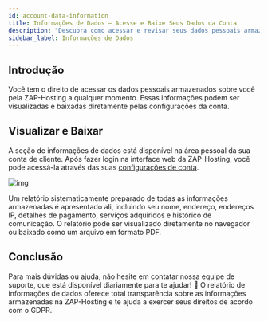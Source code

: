 ```yaml
---
id: account-data-information
title: Informações de Dados – Acesse e Baixe Seus Dados da Conta
description: "Descubra como acessar e revisar seus dados pessoais armazenados pela ZAP-Hosting para total transparência e controle → Saiba mais agora"
sidebar_label: Informações de Dados
---
```




## Introdução

Você tem o direito de acessar os dados pessoais armazenados sobre você pela ZAP-Hosting a qualquer momento. Essas informações podem ser visualizadas e baixadas diretamente pelas configurações da conta.

## Visualizar e Baixar

A seção de informações de dados está disponível na área pessoal da sua conta de cliente. Após fazer login na interface web da ZAP-Hosting, você pode acessá-la através das suas [configurações de conta](https://zap-hosting.com/en/customer/home/profile/).

![img](https://screensaver01.zap-hosting.com/index.php/s/An9RLWyBjg4LWka/preview)

Um relatório sistematicamente preparado de todas as informações armazenadas é apresentado ali, incluindo seu nome, endereço, endereços IP, detalhes de pagamento, serviços adquiridos e histórico de comunicação. O relatório pode ser visualizado diretamente no navegador ou baixado como um arquivo em formato PDF.

## Conclusão

Para mais dúvidas ou ajuda, não hesite em contatar nossa equipe de suporte, que está disponível diariamente para te ajudar! 🙂 O relatório de informações de dados oferece total transparência sobre as informações armazenadas na ZAP-Hosting e te ajuda a exercer seus direitos de acordo com o GDPR.